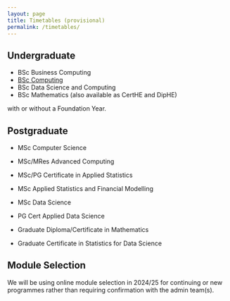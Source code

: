 ```yaml
---
layout: page
title: Timetables (provisional)
permalink: /timetables/
---
```


## Undergraduate

+ BSc Business Computing
+ [BSc Computing](_files/BSc_Computing_2024_25/pdf)
+ BSc Data Science and Computing
+ BSc Mathematics (also available as CertHE and DipHE)

with or without a Foundation Year.

## Postgraduate

+ MSc Computer Science
+ MSc/MRes Advanced Computing
+ MSc/PG Certificate in Applied Statistics
+ MSc Applied Statistics and Financial Modelling
+ MSc Data Science

+ PG Cert Applied Data Science
+ Graduate Diploma/Certificate in Mathematics
+ Graduate Certificate in Statistics for Data Science

## Module Selection

We will be using online module selection in 2024/25 for continuing or new programmes rather than requiring confirmation with the admin team(s).
